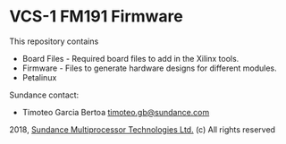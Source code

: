 # VCS-1 FM191 Firmware
This repository contains 
* Board Files - Required board files to add in the Xilinx tools.
* Firmware - Files to generate hardware designs for different modules.
* Petalinux 

Sundance contact: 
* Timoteo Garcia Bertoa timoteo.gb@sundance.com

2018, [Sundance Multiprocessor Technologies Ltd.](http://www.sundance.technology/) (c) All rights reserved
